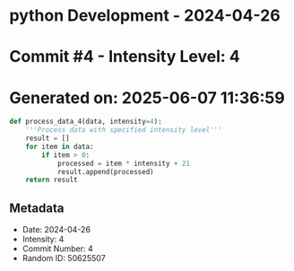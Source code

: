 ﻿# python Development - 2024-04-26
# Commit #4 - Intensity Level: 4
# Generated on: 2025-06-07 11:36:59
```python
def process_data_4(data, intensity=4):
    '''Process data with specified intensity level'''
    result = []
    for item in data:
        if item > 0:
            processed = item * intensity + 21
            result.append(processed)
    return result
```
## Metadata
- Date: 2024-04-26
- Intensity: 4
- Commit Number: 4
- Random ID: 50625507
